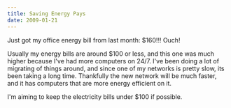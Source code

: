 ```yaml
---
title: Saving Energy Pays
date: 2009-01-21
---
```

Just got my office energy bill from last month: $160!!! Ouch!

Usually my energy bills are around $100 or less, and this one was much higher because I've had more computers on 24/7. I've been doing a lot of migrating of things around, and since one of my networks is pretty slow, its been taking a long time. Thankfully the new network will be much faster, and it has computers that are more energy efficient on it.

I'm aiming to keep the electricity bills under $100 if possible.

